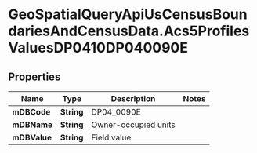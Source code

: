 # GeoSpatialQueryApiUsCensusBoundariesAndCensusData.Acs5ProfilesValuesDP0410DP040090E

## Properties

Name | Type | Description | Notes
------------ | ------------- | ------------- | -------------
**mDBCode** | **String** | DP04_0090E | 
**mDBName** | **String** | Owner-occupied units | 
**mDBValue** | **String** | Field value | 



